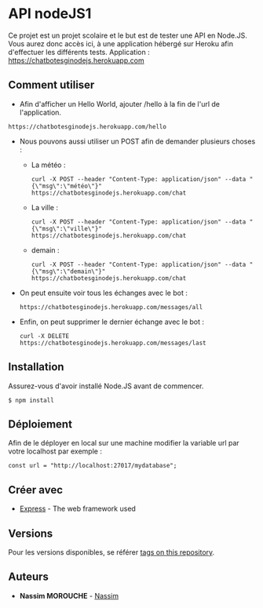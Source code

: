 # API nodeJS1

Ce projet est un projet scolaire et le but est de tester une API en Node.JS.
Vous aurez donc accès ici, à une application hébergé sur Heroku afin d'effectuer les différents tests.
Application : https://chatbotesginodejs.herokuapp.com

## Comment utiliser

* Afin d'afficher un Hello World, ajouter /hello à la fin de l'url de l'application.
```
https://chatbotesginodejs.herokuapp.com/hello
```
* Nous pouvons aussi utiliser un POST afin de demander plusieurs choses :

  * La météo :
    ```
    curl -X POST --header "Content-Type: application/json" --data "{\"msg\":\"météo\"}" https://chatbotesginodejs.herokuapp.com/chat
    ```
  * La ville :
    ```
    curl -X POST --header "Content-Type: application/json" --data "{\"msg\":\"ville\"}" https://chatbotesginodejs.herokuapp.com/chat
    ```
  * demain :
    ```
    curl -X POST --header "Content-Type: application/json" --data "{\"msg\":\"demain\"}" https://chatbotesginodejs.herokuapp.com/chat
    ```
* On peut ensuite voir tous les échanges avec le bot :
  ```
  https://chatbotesginodejs.herokuapp.com/messages/all
  ```
* Enfin, on peut supprimer le dernier échange avec le bot :
  ```
  curl -X DELETE https://chatbotesginodejs.herokuapp.com/messages/last
  ```

## Installation

Assurez-vous d'avoir installé Node.JS avant de commencer.

```
$ npm install
```

## Déploiement

Afin de le déployer en local sur une machine modifier la variable url par votre localhost par exemple :
```
const url = "http://localhost:27017/mydatabase";
```

## Créer avec

* [Express](https://expressjs.com/en/api.html) - The web framework used

## Versions

Pour les versions disponibles, se référer [tags on this repository](https://github.com/nmorouche/nodeJS1/tags). 

## Auteurs

* **Nassim MOROUCHE** - [Nassim](https://github.com/nmorouche)
